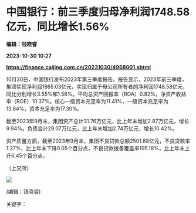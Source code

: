 # 中国银行：前三季度归母净利润1748.58亿元，同比增长1.56%
**编辑：钱晓睿**

**2023-10-30 10:27**

**https://finance.caijing.com.cn/20231030/4968001.shtml**

10月30日，中国银行发布2023年第三季度报告。报告显示，2023年前三季度，集团实现净利润1865.03亿元，实现归属于母公司所有者的净利润1748.58亿元，同比分别增长3.55%和1.56%。平均总资产回报率（ROA）0.82%，净资产收益率（ROE）10.37%。核心一级资本充足率为11.41%，一级资本充足率为13.64%，资本充足率为17.30%。

截至2023年9月末，集团资产总计31.76万亿元，比上年末增加2.87万亿元，增长9.94%。负债合计29.07万亿元，比上年末增加2.74万亿元，增长10.42%。

资产质量方面，截至2023年9月末，集团不良贷款总额2501.88亿元，不良贷款率1.27%，比上年末下降0.05个百分点，不良贷款拨备覆盖率195.18%，比上年末上升6.45个百分点。

（上交所）

![](https://tx1.cdn.caijing.com.cn/2014-03-27/114048455.jpg)

(编辑：钱晓睿)

关键字：